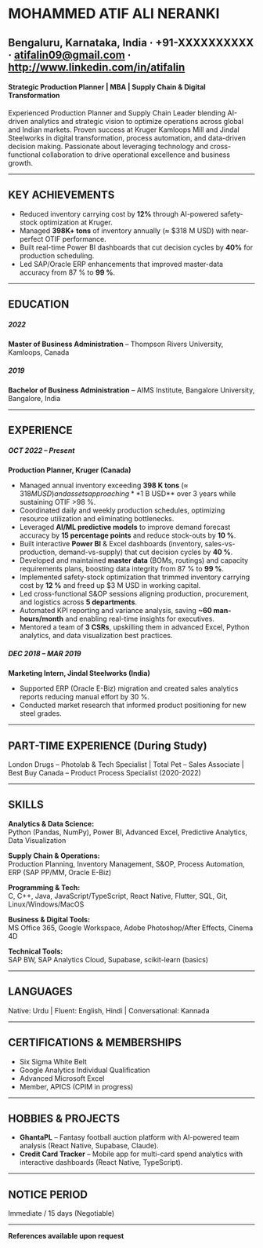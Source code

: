 # MOHAMMED ATIF ALI NERANKI

## Bengaluru, Karnataka, India · +91-XXXXXXXXXX · atifalin09@gmail.com · http://www.linkedin.com/in/atifalin

#### Strategic Production Planner | MBA | Supply Chain & Digital Transformation

Experienced Production Planner and Supply Chain Leader blending AI-driven analytics and strategic vision to optimize operations across global and Indian markets. Proven success at Kruger Kamloops Mill and Jindal Steelworks in digital transformation, process automation, and data-driven decision making. Passionate about leveraging technology and cross-functional collaboration to drive operational excellence and business growth.

---

## KEY ACHIEVEMENTS
- Reduced inventory carrying cost by **12%** through AI-powered safety-stock optimization at Kruger.
- Managed **398K+ tons** of inventory annually (≈ $318 M USD) with near-perfect OTIF performance.
- Built real-time Power BI dashboards that cut decision cycles by **40%** for production scheduling.
- Led SAP/Oracle ERP enhancements that improved master-data accuracy from 87 % to **99 %**.

---

## EDUCATION

##### 2022
**Master of Business Administration** – Thompson Rivers University, Kamloops, Canada

##### 2019
**Bachelor of Business Administration** – AIMS Institute, Bangalore University, Bangalore, India

---

## EXPERIENCE

##### OCT 2022 – Present  
**Production Planner, Kruger (Canada)**
- Managed annual inventory exceeding **398 K tons** (≈ $318 M USD) and assets approaching **$1 B USD** over 3 years while sustaining OTIF >98 %.
- Coordinated daily and weekly production schedules, optimizing resource utilization and eliminating bottlenecks.
- Leveraged **AI/ML predictive models** to improve demand forecast accuracy by **15 percentage points** and reduce stock-outs by **10 %**.
- Built interactive **Power BI** & Excel dashboards (inventory, sales-vs-production, demand-vs-supply) that cut decision cycles by **40 %**.
- Developed and maintained **master data** (BOMs, routings) and capacity requirements plans, boosting data integrity from 87 % to **99 %**.
- Implemented safety-stock optimization that trimmed inventory carrying cost by **12 %** and freed up $3 M USD in working capital.
- Led cross-functional S&OP sessions aligning production, procurement, and logistics across **5 departments**.
- Automated KPI reporting and variance analysis, saving **~60 man-hours/month** and enabling real-time insights for executives.
- Mentored a team of **3 CSRs**, upskilling them in advanced Excel, Python analytics, and data visualization best practices.

##### DEC 2018 – MAR 2019  
**Marketing Intern, Jindal Steelworks (India)**
- Supported ERP (Oracle E-Biz) migration and created sales analytics reports reducing manual effort by 30 %.
- Conducted market research that informed product positioning for new steel grades.

---

## PART-TIME EXPERIENCE (During Study)
London Drugs – Photolab & Tech Specialist | Total Pet – Sales Associate | Best Buy Canada – Product Process Specialist (2020-2022)

---

## SKILLS

**Analytics & Data Science:**  
Python (Pandas, NumPy), Power BI, Advanced Excel, Predictive Analytics, Data Visualization

**Supply Chain & Operations:**  
Production Planning, Inventory Management, S&OP, Process Automation, ERP (SAP PP/MM, Oracle E-Biz)

**Programming & Tech:**  
C, C++, Java, JavaScript/TypeScript, React Native, Flutter, SQL, Git, Linux/Windows/MacOS

**Business & Digital Tools:**  
MS Office 365, Google Workspace, Adobe Photoshop/After Effects, Cinema 4D

**Technical Tools:**  
SAP BW, SAP Analytics Cloud, Supabase, scikit-learn (basics)

---

## LANGUAGES
Native: Urdu  |  Fluent: English, Hindi  |  Conversational: Kannada

---

## CERTIFICATIONS & MEMBERSHIPS
- Six Sigma White Belt  
- Google Analytics Individual Qualification  
- Advanced Microsoft Excel  
- Member, APICS (CPIM in progress)

---

## HOBBIES & PROJECTS
- **GhantaPL** – Fantasy football auction platform with AI-powered team analysis (React Native, Supabase, Claude).  
- **Credit Card Tracker** – Mobile app for multi-card spend analytics with interactive dashboards (React Native, TypeScript).

---

## NOTICE PERIOD
Immediate / 15 days (Negotiable)

---

**References available upon request**
